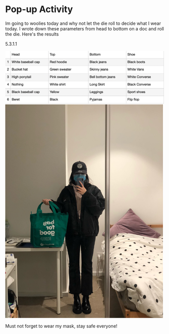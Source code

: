 # Pop-up Activity

Im going to woolies today and why not let the die roll to decide what I wear today. I wrote down these parameters from head to bottom on a doc and roll the die. Here's the results

5.3.1.1

<img src="images/ootdparameters.png">
<img src="images/ootd.jpg" width="500">

Must not forget to wear my mask, stay safe everyone!
